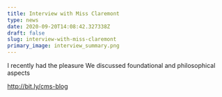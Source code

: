 ```yaml
---
title: Interview with Miss Claremont
type: news
date: 2020-09-20T14:08:42.327338Z
draft: false
slug: interview-with-miss-claremont
primary_image: interview_summary.png
---
```

I recently had the pleasure
We discussed foundational and philosophical aspects

http://bit.ly/cms-blog
